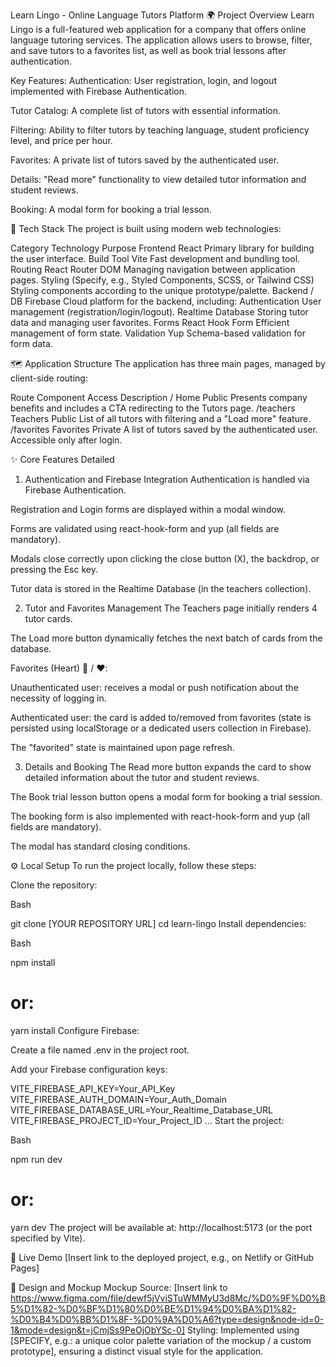 Learn Lingo - Online Language Tutors Platform 🌍
Project Overview
Learn Lingo is a full-featured web application for a company that offers online language tutoring services. The application allows users to browse, filter, and save tutors to a favorites list, as well as book trial lessons after authentication.

Key Features:
Authentication: User registration, login, and logout implemented with Firebase Authentication.

Tutor Catalog: A complete list of tutors with essential information.

Filtering: Ability to filter tutors by teaching language, student proficiency level, and price per hour.

Favorites: A private list of tutors saved by the authenticated user.

Details: "Read more" functionality to view detailed tutor information and student reviews.

Booking: A modal form for booking a trial lesson.

🚀 Tech Stack
The project is built using modern web technologies:

Category	Technology	Purpose
Frontend	React	Primary library for building the user interface.
Build Tool	Vite	Fast development and bundling tool.
Routing	React Router DOM	Managing navigation between application pages.
Styling	(Specify, e.g., Styled Components, SCSS, or Tailwind CSS)	Styling components according to the unique prototype/palette.
Backend / DB	Firebase	Cloud platform for the backend, including:
Authentication	User management (registration/login/logout).
Realtime Database	Storing tutor data and managing user favorites.
Forms	React Hook Form	Efficient management of form state.
Validation	Yup	Schema-based validation for form data.

🗺️ Application Structure
The application has three main pages, managed by client-side routing:

Route	Component	Access	Description
/	Home	Public	Presents company benefits and includes a CTA redirecting to the Tutors page.
/teachers	Teachers	Public	List of all tutors with filtering and a "Load more" feature.
/favorites	Favorites	Private	A list of tutors saved by the authenticated user. Accessible only after login.

✨ Core Features Detailed
1. Authentication and Firebase Integration
Authentication is handled via Firebase Authentication.

Registration and Login forms are displayed within a modal window.

Forms are validated using react-hook-form and yup (all fields are mandatory).

Modals close correctly upon clicking the close button (X), the backdrop, or pressing the Esc key.

Tutor data is stored in the Realtime Database (in the teachers collection).

2. Tutor and Favorites Management
The Teachers page initially renders 4 tutor cards.

The Load more button dynamically fetches the next batch of cards from the database.

Favorites (Heart) 🤍 / ❤️:

Unauthenticated user: receives a modal or push notification about the necessity of logging in.

Authenticated user: the card is added to/removed from favorites (state is persisted using localStorage or a dedicated users collection in Firebase).

The "favorited" state is maintained upon page refresh.

3. Details and Booking
The Read more button expands the card to show detailed information about the tutor and student reviews.

The Book trial lesson button opens a modal form for booking a trial session.

The booking form is also implemented with react-hook-form and yup (all fields are mandatory).

The modal has standard closing conditions.

⚙️ Local Setup
To run the project locally, follow these steps:

Clone the repository:

Bash

git clone [YOUR REPOSITORY URL]
cd learn-lingo
Install dependencies:

Bash

npm install
# or:
yarn install
Configure Firebase:

Create a file named .env in the project root.

Add your Firebase configuration keys:

VITE_FIREBASE_API_KEY=Your_API_Key
VITE_FIREBASE_AUTH_DOMAIN=Your_Auth_Domain
VITE_FIREBASE_DATABASE_URL=Your_Realtime_Database_URL
VITE_FIREBASE_PROJECT_ID=Your_Project_ID
...
Start the project:

Bash

npm run dev
# or:
yarn dev
The project will be available at: http://localhost:5173 (or the port specified by Vite).

🔗 Live Demo
[Insert link to the deployed project, e.g., on Netlify or GitHub Pages]

🎨 Design and Mockup
Mockup Source: [Insert link to https://www.figma.com/file/dewf5jVviSTuWMMyU3d8Mc/%D0%9F%D0%B5%D1%82-%D0%BF%D1%80%D0%BE%D1%94%D0%BA%D1%82-%D0%B4%D0%BB%D1%8F-%D0%9A%D0%A6?type=design&node-id=0-1&mode=design&t=jCmjSs9PeOjObYSc-0]
Styling: Implemented using [SPECIFY, e.g.: a unique color palette variation of the mockup / a custom prototype], ensuring a distinct visual style for the application.
